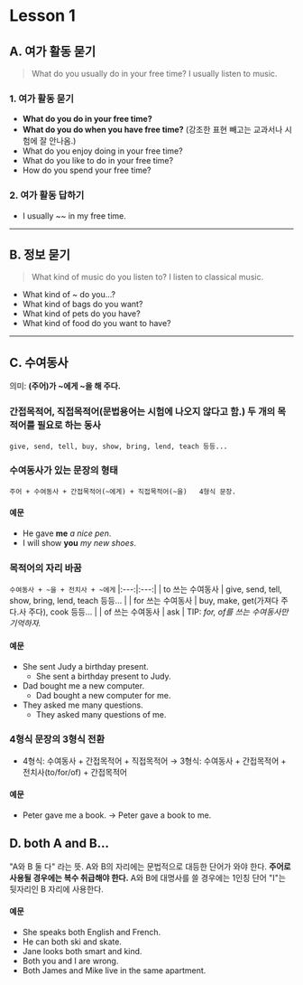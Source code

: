 # Lesson 1
## A. 여가 활동 묻기
> What do you usually do in your free time? 
> I usually listen to music.
### 1. 여가 활동 묻기
- **What do you do in your free time?**
- **What do you do when you have free time?** (강조한 표현 빼고는 교과서나 시험에 잘 안나옴.)
- What do you enjoy doing in your free time?
- What do you like to do in your free time?
- How do you spend your free time?
### 2. 여가 활동 답하기
- I usually ~~ in my free time.	

---

## B. 정보 묻기 
> What kind of music do you listen to?
> I listen to classical music.
- What kind of ~ do you…?
- What kind of bags do you want?
- What kind of pets do you have?
- What kind of food do you want to have?

---

## C. 수여동사
의미: **(주어)가 ~에게 ~을 해 주다.**
### 간접목적어, 직접목적어(문법용어는 시험에 나오지 않다고 함.) 두 개의 목적어를 필요로 하는 동사 
```give, send, tell, buy, show, bring, lend, teach 등등...```

### 수여동사가 있는 문장의 형태
```주어 + 수여동사 + 간접목적어(~에게) + 직접목적어(~을)   4형식 문장.```
#### 예문
* He gave **me** *a nice pen*.
* I will show **you** *my new shoes*.

### 목적어의 자리 바꿈
```수여동사 + ~을 + 전치사 + ~에게```
|:---:|:---:|
| to 쓰는 수여동사 | give, send, tell, show, bring, lend, teach 등등... |
| for 쓰는 수여동사 | buy, make, get(가져다 주다.사 주다), cook 등등... |
| of 쓰는 수여동사 | ask |
TIP: *for, of를 쓰는 수여동사만 기억하자.*
#### 예문
- She sent Judy a birthday present.
    * She sent a birthday present to Judy.
- Dad bought me a new computer.
    * Dad bought a new computer for me.
- They asked me many questions.
    * They asked many questions of me.

### 4형식 문장의 3형식 전환 
- 4형식: 수여동사 + 간접목적어 + 직접목적어 
    → 3형식: 수여동사 + 간접목적어 + 전치사(to/for/of) + 간접목적어
#### 예문
- Peter gave me a book.
    → Peter gave a book to me.

## D. both A and B...
"A와 B 둘 다" 라는 뜻. A와 B의 자리에는 문법적으로 대등한 단어가 와야 한다.
**주어로 사용될 경우에는 복수 취급해야 한다.**
A와 B에 대명사를 쓸 경우에는 1인칭 단어 "I"는 뒷자리인 B 자리에 사용한다.

#### 예문
- She speaks both English and French.
- He can both ski and skate.
- Jane looks both smart and kind.
- Both you and I are wrong.
- Both James and Mike live in the same apartment.